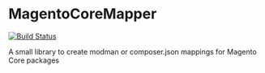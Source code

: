 MagentoCoreMapper
=================
[![Build Status](https://travis-ci.org/AydinHassan/MagentoCoreMapper.png?branch=master)](https://travis-ci.org/AydinHassan/MagentoCoreMapper)

A small library to create modman or composer.json mappings for Magento Core packages
